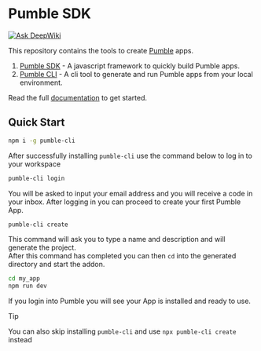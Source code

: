 # Pumble SDK
[![Ask DeepWiki](https://deepwiki.com/badge.svg)](https://deepwiki.com/CAKE-com/pumble-node-sdk)

This repository contains the tools to create [Pumble](https://pumble.com/) apps.

1. [Pumble SDK](https://www.npmjs.com/package/pumble-sdk) - A javascript framework to quickly build Pumble apps.  
2. [Pumble CLI](https://www.npmjs.com/package/pumble-cli) - A cli tool to generate and run Pumble apps from your local environment.

Read the full [documentation](https://CAKE-com.github.io/pumble-node-sdk/getting-started) to get started.

## Quick  Start

```sh
npm i -g pumble-cli
```

After successfully installing `pumble-cli` use the command below to log in to your workspace 

```sh
pumble-cli login
```

You will be asked to input your email address and you will receive a code in your inbox.
After logging in you can proceed to create your first Pumble App. 

```sh
pumble-cli create
```
This command will ask you to type a name and description and will generate the project.\
After this command has completed you can then `cd` into the generated directory and start the addon.

```sh
cd my_app
npm run dev
```

If you login into Pumble you will see your App is installed and ready to use.

> [!TIP]   
> You can also skip installing `pumble-cli` and use `npx pumble-cli create` instead
